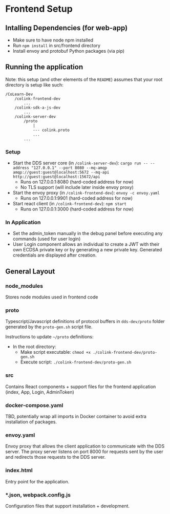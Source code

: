 # Frontend Setup

## Intalling Dependencies (for web-app)
* Make sure to have node npm installed
* Run `npm install` in src/frontend directory
* Install envoy and protobuf Python packages (via pip)

## Running the application

Note: this setup (and other elements of the `README`) assumes that your root directory is setup like such:
```
/CoLearn-Dev
    /colink-frontend-dev
        ...
    /colink-sdk-a-js-dev
        ...
    /colink-server-dev
        /proto
            |
            --- colink.proto
            ...
        ...
```

### Setup
* Start the DDS server core (in `/colink-server-dev`): `cargo run -- --address "127.0.0.1" --port 8080 --mq-amqp amqp://guest:guest@localhost:5672 --mq-api http://guest:guest@localhost:15672/api`
    * Runs on 127.0.0.1:8080 (hard-coded address for now)
    * No TLS support (will include later inside envoy proxy)
* Start the envoy proxy (in `/colink-frontend-dev`): `envoy -c envoy.yaml`
    * Runs on 127.0.0.1:9901 (hard-coded address for now)
* Start react client (in `/colink-frontend-dev`): `npm start`
    * Runs on 127.0.0.1:3000 (hard-coded address for now)

### In Application
* Set the admin_token manually in the debug panel before executing any commands (used for user login)
* User Login component allows an individual to create a JWT with their own ECDSA private key or by generating a new private key. Generated credentials are displayed after creation.

## General Layout

### node_modules
Stores node modules used in frontend code

### proto
Typescript/Javascript definitions of protocol buffers in `dds-dev/proto` folder generated by the `proto-gen.sh` script file. 

Instructions to update `~/proto` definitions:
* In the root directory:
    * Make script executable: `chmod +x ./colink-frontend-dev/proto-gen.sh`
    * Execute script: `./colink-frontend-dev/proto-gen.sh`

### src
Contains React components + support files for the frontend application (index, App, Login, AdminToken)

### docker-compose.yaml
TBD, potentially wrap all imports in Docker container to avoid extra installation of packages.

### envoy.yaml
Envoy proxy that allows the client application to communicate with the DDS server. The proxy server listens on port 8000 for requests sent by the user and redirects those requests to the DDS server.

### index.html
Entry point for the application.

### *.json, webpack.config.js
Configuration files that support installation + development.